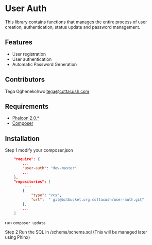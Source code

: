 User Auth
=============
This library contains functions that manages the entire process of user creation, authentication, status update and password management.


Features
--------
* User registration
* User authentication
* Automatic Password Generation


Contributors
------------
Tega Oghenekohwo <tega@cottacush.com>


Requirements
------------
* [Phalcon 2.0.*](https://docs.phalconphp.com/en/latest/reference/install.html)
* [Composer](https://getcomposer.org/doc/00-intro.md#using-composer)



Installation
------------
Step 1
modify your composer.json

```json
    "require": {
        ...
        "user-auth": "dev-master"
        ...
    },
    "repositories": [
         ...
        {
            "type": "vcs",
            "url":  " git@bitbucket.org:cottacush/user-auth.git"
        },
        ...
    ]
```

run `composer update`


Step 2
Run the SQL in /schema/schema.sql (This will be managed later using Phinx)
